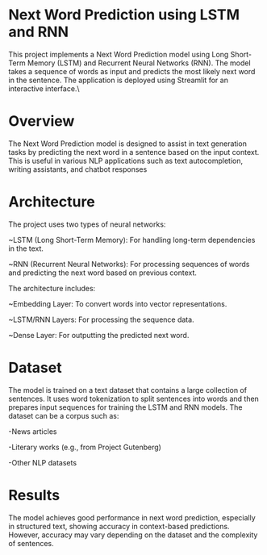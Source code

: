 # Next Word Prediction using LSTM and RNN

This project implements a Next Word Prediction model using Long Short-Term Memory (LSTM) and Recurrent Neural Networks (RNN). The model takes a sequence of words as input and predicts the most likely next word in the sentence. The application is deployed using Streamlit for an interactive interface.\

# Overview

The Next Word Prediction model is designed to assist in text generation tasks by predicting the next word in a sentence based on the input context. This is useful in various NLP applications such as text autocompletion, writing assistants, and chatbot responses

# Architecture

The project uses two types of neural networks:

~LSTM (Long Short-Term Memory): For handling long-term dependencies in the text.

~RNN (Recurrent Neural Networks): For processing sequences of words and predicting the next word based on previous context.

The architecture includes:

~Embedding Layer: To convert words into vector representations.

~LSTM/RNN Layers: For processing the sequence data.

~Dense Layer: For outputting the predicted next word.

# Dataset

The model is trained on a text dataset that contains a large collection of sentences. It uses word tokenization to split sentences into words and then prepares input sequences for training the LSTM and RNN models. The dataset can be a corpus such as:

-News articles

-Literary works (e.g., from Project Gutenberg)

-Other NLP datasets

# Results
The model achieves good performance in next word prediction, especially in structured text, showing accuracy in context-based predictions. However, accuracy may vary depending on the dataset and the complexity of sentences.
